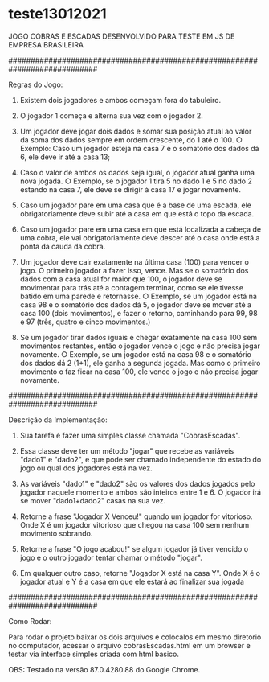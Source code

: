 # teste13012021
JOGO COBRAS E ESCADAS DESENVOLVIDO PARA TESTE EM JS DE EMPRESA BRASILEIRA

############################################################################

Regras do Jogo:
1. Existem dois jogadores e ambos começam fora do tabuleiro.

2. O jogador 1 começa e alterna sua vez com o jogador 2.

3. Um jogador deve jogar dois dados e somar sua posição atual ao valor da
soma dos dados sempre em ordem crescente, do 1 até o 100.
○ Exemplo: Caso um jogador esteja na casa 7 e o somatório dos dados
dá 6, ele deve ir até a casa 13;

4. Caso o valor de ambos os dados seja igual, o jogador atual ganha uma nova
jogada.
○ Exemplo, se o jogador 1 tira 5 no dado 1 e 5 no dado 2 estando na
casa 7, ele deve se dirigir à casa 17 e jogar novamente.

5. Caso um jogador pare em uma casa que é a base de uma escada, ele
obrigatoriamente deve subir até a casa em que está o topo da escada.

6. Caso um jogador pare em uma casa em que está localizada a cabeça de
uma cobra, ele vai obrigatoriamente deve descer até o casa onde está a
ponta da cauda da cobra.

7. Um jogador deve cair exatamente na última casa (100) para vencer o jogo.
O primeiro jogador a fazer isso, vence. Mas se o somatório dos dados com a
casa atual for maior que 100, o jogador deve se movimentar para trás até a
contagem terminar, como se ele tivesse batido em uma parede e retornasse.
○ Exemplo, se um jogador está na casa 98 e o somatório dos dados dá
5, o jogador deve se mover até a casa 100 (dois movimentos), e fazer
o retorno, caminhando para 99, 98 e 97 (três, quatro e cinco
movimentos.)

8. Se um jogador tirar dados iguais e chegar exatamente na casa 100 sem
movimentos restantes, então o jogador vence o jogo e não precisa jogar
novamente.
○ Exemplo, se um jogador está na casa 98 e o somatório dos dados dá
2 (1+1), ele ganha a segunda jogada. Mas como o primeiro
movimento o faz ficar na casa 100, ele vence o jogo e não precisa
jogar novamente.

############################################################################

Descrição da Implementação:

1. Sua tarefa é fazer uma simples classe chamada "CobrasEscadas".

2. Essa classe deve ter um método "jogar" que recebe as variáveis "dado1" e "dado2",
e que pode ser chamado independente do estado do jogo ou qual dos jogadores
está na vez.

3. As variáveis "dado1" e "dado2" são os valores dos dados jogados pelo jogador
naquele momento e ambos são inteiros entre 1 e 6. O jogador irá se mover
"dado1+dado2" casas na sua vez.

4. Retorne a frase "Jogador X Venceu!" quando um jogador for vitorioso. Onde X é um
jogador vitorioso que chegou na casa 100 sem nenhum movimento sobrando.

5. Retorne a frase "O jogo acabou!" se algum jogador já tiver vencido o jogo e o outro
jogador tentar chamar o método "jogar".

6. Em qualquer outro caso, retorne "Jogador X está na casa Y". Onde X é o jogador
atual e Y é a casa em que ele estará ao finalizar sua jogada

############################################################################

Como Rodar:

Para rodar o projeto baixar os dois arquivos e colocalos em mesmo diretorio no computador, acessar o arquivo cobrasEscadas.html em um browser e testar via interface simples criada com html basico.

OBS: Testado na versão 87.0.4280.88 do Google Chrome.
